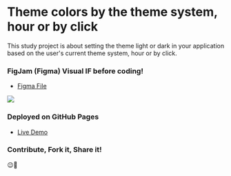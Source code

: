 # Theme colors by the theme system, hour or by click

This study project is about setting the theme light or dark in your application based on the user's current theme system, hour or by click.


### FigJam (Figma) Visual IF before coding!
- [Figma File](https://www.figma.com/file/fdKkxhtNoJmT2oE2KarFG5/Theme-Project?node-id=0%3A1)
<img src="https://kleberux.com/projects/theme-project.png">

### Deployed on GitHub Pages
- [Live Demo](https://kleber-smartdev.github.io/Theme-By-System-Hours-Click-v2.0/)

### Contribute, Fork it, Share it!
😉🚀
